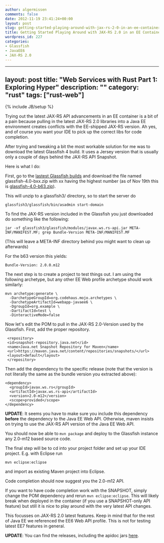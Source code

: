 ```yaml
---
author: algermissen
comments: false
date: 2012-11-19 23:41:24+00:00
layout: post
slug: getting-started-playing-around-with-jax-rs-2-0-in-an-ee-container
title: Getting Started Playing Around with JAX-RS 2.0 in an EE Container
wordpress_id: 227
categories:
- Glassfish
- JavaEE6
- JAX-RS 2.0
---
```

---
layout: post
title: "Web Services with Rust Part 1: Exploring Hyper"
description: ""
category: "rust"
tags: ["rust-web"]
---
{% include JB/setup %}

Trying out the latest JAX-RS API advancements in an EE container is a bit of a pain because pulling in the latest JAX-RS 2.0 libraries into a Java EE environment creates conflicts with the EE-shipped JAX-RS version. Ah yes, and of course you want your IDE to pick up the correct libs for code completion.

After trying and tweaking a bit the most workable solution for me was to download the latest Glassfish 4 build. It uses a Jersey version that is usually only a couple of days behind the JAX-RS API Snapshot.

Here is what I do:

First, go to the [lastest Glassfish builds](http://dlc.sun.com.edgesuite.net/glassfish/4.0/promoted/) and download the file named glassfish-4.0-bxx.zip with xx having the highest number (as of Nov 19th this is [glassfish-4.0-b63.zip](http://dlc.sun.com.edgesuite.net/glassfish/4.0/promoted/glassfish-4.0-b63.zip)).

This will unzip to a glassfish3/ directory, so to start the server do


    
    
    glassfish3/glassfish/bin/asadmin start-domain
    



To find the JAX-RS version included in the Glassfish you just downloaded do something like the following:


    
    
    jar -xf glassfish3/glassfish/modules/javax.ws.rs-api.jar META-INF/MANIFEST.MF; grep Bundle-Version META-INF/MANIFEST.MF
    


(This will leave a META-INF directory behind you might want to clean up afterwards)

For the b63 version this yields:

    
    
    Bundle-Version: 2.0.0.m12
    



The next step is to create a project to test things out. I am using the following archetype, but any other EE Web profile archetype should work similarly:



    
    
    mvn archetype:generate \
      -DarchetypeGroupId=org.codehaus.mojo.archetypes \
      -DarchetypeArtifactId=webapp-javaee6 \
      -DgroupId=org.example \
      -DartifactId=test \
      -DinteractiveMode=false
    
    



Now let's edit the POM to pull in the JAX-RS 2.0-Version used by the Glassfish. First, add the proper repository.



    
    
     <repository>
     <id>snapshot-repository.java.net</id>
     <name>Java.net Snapshot Repository for Maven</name>
     <url>https://maven.java.net/content/repositories/snapshots/</url>
     <layout>default</layout>
     </repository>
    



Then add the dependency to the specific release (note that the version is not literally the same as the bundle version you extracted above):


    
    
    <dependency>
      <groupId>javax.ws.rs</groupId>
      <artifactId>javax.ws.rs-api</artifactId>
      <version>2.0-m12</version>
      <scope>provided</scope>
    </dependency>
    



**UPDATE**: It seems you have to make sure you include this dependency **before** the dependency to the Java EE Web API. Otherwise, maven insists on trying to use the JAX-RS API version of the Java EE Web API.

You should now be able to `mvn package` and deploy to the Glassfish instance any 2.0-m12 based source code.

The final step will be to cd into your project folder and set up your IDE project. E.g. with Eclipse run 

    
    
    mvn eclipse:eclipse
    


and import as existing Maven project into Eclipse.

Code completion should now suggest you the 2.0-m12 API.

If you want to have code completion work with the SNAPSHOT, simply change the POM dependency and rerun `mvn eclipse:eclipse`. This will likely break when deployed in the container (if you use a SNAPSHOT-only API feature) but still it is nice to play around with the very latest API changes.


This focusses on JAX-RS 2.0 latest features. Keep in mind that for the rest of Java EE we referenced the EE6 Web API  profile. This is not for testing latest EE7 features in general.

**UPDATE**: You can find the releases, including the apidoc jars [here](http://repo1.maven.org/maven2/javax/ws/rs/javax.ws.rs-api/).








